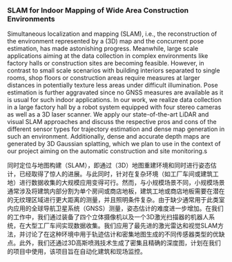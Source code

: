 ### SLAM for Indoor Mapping of Wide Area Construction Environments

Simultaneous localization and mapping (SLAM), i.e., the reconstruction of the environment represented by a (3D) map and the concurrent pose estimation, has made astonishing progress. Meanwhile, large scale applications aiming at the data collection in complex environments like factory halls or construction sites are becoming feasible. However, in contrast to small scale scenarios with building interiors separated to single rooms, shop floors or construction areas require measures at larger distances in potentially texture less areas under difficult illumination. Pose estimation is further aggravated since no GNSS measures are available as it is usual for such indoor applications. In our work, we realize data collection in a large factory hall by a robot system equipped with four stereo cameras as well as a 3D laser scanner. We apply our state-of-the-art LiDAR and visual SLAM approaches and discuss the respective pros and cons of the different sensor types for trajectory estimation and dense map generation in such an environment. Additionally, dense and accurate depth maps are generated by 3D Gaussian splatting, which we plan to use in the context of our project aiming on the automatic construction and site monitoring.s

同时定位与地图构建（SLAM），即通过（3D）地图重建环境和同时进行姿态估计，已经取得了惊人的进展。与此同时，针对在复杂环境（如工厂车间或建筑工地）进行数据收集的大规模应用变得可行。然而，与小规模场景不同，小规模场景通常涉及将建筑内部分割为单个房间或商店地板，建筑工地或商店地板需要在潜在的无纹理区域进行更大距离的测量，并且照明条件复杂。由于缺少通常用于此类室内应用的全球导航卫星系统（GNSS）测量，姿态估计的难度进一步增加。在我们的工作中，我们通过装备了四个立体摄像机以及一个3D激光扫描器的机器人系统，在大型工厂车间实现数据收集。我们应用了最先进的激光雷达和视觉SLAM方法，并讨论了在这种环境中用于轨迹估计和密集地图生成的不同传感器类型的优缺点。此外，我们还通过3D高斯喷溅技术生成了密集且精确的深度图，计划在我们的项目中使用，该项目旨在自动化建筑和现场监控。
